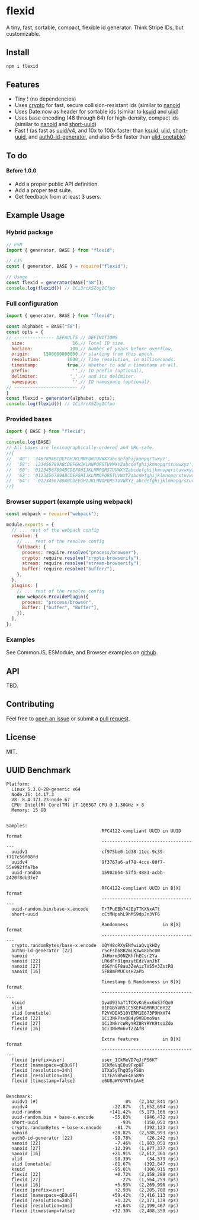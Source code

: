 # flexid
A tiny, fast, sortable, compact, flexible id generator. Think Stripe IDs, but customizable.

## Install

```sh
npm i flexid
```

## Features

  * Tiny ! (no dependencies)
  * Uses [crypto](https://nodejs.org/api/crypto.html) for fast, secure collision-resistant ids (similar to [nanoid](https://www.npmjs.com/package/nanoid) 
  * Uses Date.now as header for sortable ids (similar to [ksuid](https://www.npmjs.com/package/ksuid) and [ulid](https://www.npmjs.com/package/ulid))
  * Uses base encoding (48 through 64) for high-density, compact ids (similar to [nanoid](https://www.npmjs.com/package/nanoid) and [short-uuid](https://www.npmjs.com/package/short-uuid))
  * Fast ! (as fast as [uuid/v4](https://www.npmjs.com/package/uuid), and 10x to 100x faster than [ksuid](https://www.npmjs.com/package/ksuid), [ulid](https://www.npmjs.com/package/ulid), [short-uuid](https://www.npmjs.com/package/short-uuid), and [auth0-id-generator](https://www.npmjs.com/package/auth0-id-generator), and also 5-6x faster than [ulid-onetable](https://github.com/sensedeep/dynamodb-onetable/blob/main/src/ULID.js))

## To do 

#### Before 1.0.0
  * Add a proper public API definition.
  * Add a proper test suite.
  * Get feedback from at least 3 users.

## Example Usage

### Hybrid package

```javascript
// ESM
import { generator, BASE } from "flexid";

// CJS
const { generator, BASE } = require("flexid");

// Usage
const flexid = generator(BASE["58"]);
console.log(flexid()) // 1Ci3rcX5Zog1Cfpo

```

### Full configuration

```javascript
import { generator, BASE } from "flexid";

const alphabet = BASE["58"];
const opts = {
// --------------- DEFAULTS // DEFINITIONS
  size:                  16,// Total ID size.
  horizon:              100,// Number of years before overflow,
  origin:     1500000000000,// starting from this epoch.
  resolution:          1000,// Time resolution, in milliseconds.
  timestamp:           true,// Whether to add a timestamp at all.
  prefix:                '',// ID prefix (optional),
  delimiter:            '_',// and its delimiter.
  namespace:             '',// ID namespace (optional).
// ------------------------ //
}
const flexid = generator(alphabet, opts);
console.log(flexid()) // 1Ci3rcX5Zog1Cfpo
```

### Provided bases

```javascript
import { BASE } from "flexid";

console.log(BASE)
// All bases are lexicographically-ordered and URL-safe.
//{
//  '48': '346789ABCDEFGHJKLMNPQRTUVWXYabcdefghijkmnpqrtwxyz',
//  '58': '123456789ABCDEFGHJKLMNPQRSTUVWXYZabcdefghijkmnopqrstuvwxyz',
//  '60': '0123456789ABCDEFGHIJKLMNPQRSTUVWXYZabcdefghijkmnopqrstuvwxyz',
//  '62': '0123456789ABCDEFGHIJKLMNOPQRSTUVWXYZabcdefghijklmnopqrstuvwxyz',
//  '64': '-0123456789ABCDEFGHIJKLMNOPQRSTUVWXYZ_abcdefghijklmnopqrstuvwxyz'
//}
```

### Browser support (example using webpack)

```javascript
const webpack = require("webpack");

module.exports = {
  // ... rest of the webpack config
  resolve: {
    // ... rest of the resolve config
    fallback: {
      process: require.resolve("process/browser"),
      crypto: require.resolve("crypto-browserify"),
      stream: require.resolve("stream-browserify"),
      buffer: require.resolve("buffer/"),
    },
  },
  plugins: [
    // ... rest of the resolve config
    new webpack.ProvidePlugin({
      process: "process/browser",
      Buffer: ["buffer", "Buffer"],
    }),
  ],
};
```

### Examples

See CommonJS, ESModule, and Browser examples on [github](https://github.com/junaway/flexid/examples).

## API

TBD.

## Contributing

Feel free to [open an issue](https://github.com/junaway/flexid/issues) or submit a [pull request](https://github.com/junaway/flexid/pulls).

## License

MIT.

## UUID Benchmark  

    Platform:
      Linux 5.3.0-28-generic x64
      Node.JS: 14.17.3
      V8: 8.4.371.23-node.67
      CPU: Intel(R) Core(TM) i7-1065G7 CPU @ 1.30GHz × 8
      Memory: 15 GB
  

    Samples:
                                        RFC4122-compliant UUID in UUID format
                                        -------------------------------------
      uuidv1                            cf975be0-1d38-11ec-9c39-f717c56f08fd
      uuidv4                            9f3767a6-af78-4cce-80f7-55e992ffa7be
      uuid-random                       15982054-57fb-4883-acbb-2420f8db3fe7

                                        RFC4122-compliant UUID in B[X] format
                                        -------------------------------------
      uuid-random.bin/base-x.encode     Tr7PuEBb74JEpTTKXNxATt
      short-uuid                        cCtMHpshL9hMS9dpJn3VF6

                                        Randomness             in B[X] format
                                        -------------------------------------
      crypto.randomBytes/base-x.encode  UQY48cRXyENfwiaQvgkH2y
      auth0-id-generator [22]           r5cFsb68B2mLK3w48GhcDW
      nanoid                            JkHorm30NZKhfhECsr2Ya
      nanoid [22]                       LR6dFn91qmzytEdzVanJbT
      nanoid [27]                       dSGYnGF8au3ZeAizTVS5v3ZstRQ
      nanoid [16]                       5F8BmPMUCssH2aPb

                                        Timestamp & Randomness in B[X] format
                                        -------------------------------------
      ksuid                             1yaU93haT1TCKyKnExxGnS3fQo9
      ulid                              01FGBYVR51C5KEP4BMRRJC6Y2Z
      ulid [onetable]                   F2VVDDA510YERM1E673P9NXH74
      flexid [22]                       1Ci3NkPsvQ84y9VBDmo9us
      flexid [27]                       1Ci3NkrcWRyYRZ8RYRYK9tsUZdo
      flexid [16]                       1Ci3NkMm6vfZZAfB

                                        Extra features         in B[X] format
                                        -------------------------------------
      flexid [prefix=user]              user_1CkMeVD7qJjPS6KT
      flexid [namespace=qEOu9F]         1CkMeVqEOu9Fxp8F
      flexid [resolution=24h]           1TXa5yThgQ5yFSUn
      flexid [resolution=1ms]           117Ea5BhoE48589h
      flexid [timestamp=false]          e6U8aWYGYNTm1AvE


    Benchmark:
      uuidv1 (#)                                 0%   (2,142,841 rps)
      uuidv4                                -22.87%   (1,652,694 rps)
      uuid-random                          +141.42%   (5,173,166 rps)
      uuid-random.bin + base-x.encode       -55.83%     (946,472 rps)
      short-uuid                               -93%     (150,051 rps)
      crypto.randomBytes + base-x.encode     -81.7%     (392,123 rps)
      nanoid                                +20.82%   (2,588,993 rps)
      auth0-id-generator [22]               -98.78%      (26,242 rps)
      nanoid [22]                            -7.46%   (1,983,051 rps)
      nanoid [27]                           -12.39%   (1,877,377 rps)
      nanoid [16]                           +21.91%   (2,612,361 rps)
      ulid                                  -98.39%      (34,579 rps)
      ulid [onetable]                       -81.67%     (392,847 rps)
      ksuid                                 -95.01%     (106,915 rps)
      flexid [22]                            +0.72%   (2,158,288 rps)
      flexid [27]                              -27%   (1,564,259 rps)
      flexid [16]                            +5.93%   (2,269,990 rps)
      flexid [prefix=user]                   +2.93%   (2,205,700 rps)
      flexid [namespace=qEOu9F]             +59.42%   (3,416,113 rps)
      flexid [resolution=24h]                +1.32%   (2,171,139 rps)
      flexid [resolution=1ms]                +2.64%   (2,199,467 rps)
      flexid [timestamp=false]              +12.39%   (2,408,359 rps)
